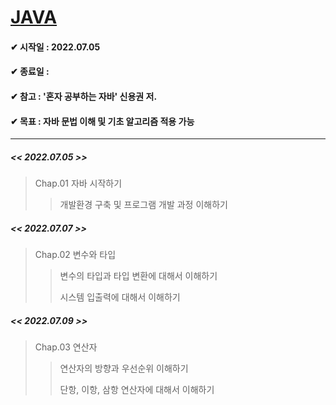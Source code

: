 # <u>JAVA</u>

#### ✔ 시작일 : 2022.07.05

#### ✔ 종료일 :

#### ✔ 참고 : '혼자 공부하는 자바' 신용권 저.

#### ✔ 목표 : 자바 문법 이해 및 기초 알고리즘 적용 가능

---

##### << 2022.07.05 >>

> Chap.01 자바 시작하기
> 
> > 개발환경 구축 및 프로그램 개발 과정 이해하기



##### << 2022.07.07 >>

> Chap.02 변수와 타입
> 
> > 변수의 타입과 타입 변환에 대해서 이해하기
> > 
> > 시스템 입출력에 대해서 이해하기



##### << 2022.07.09 >>

> Chap.03 연산자
> 
> > 연산자의 방향과 우선순위 이해하기
> > 
> > 단항, 이항, 삼항 연산자에 대해서 이해하기
